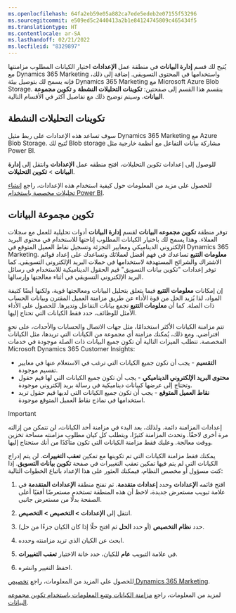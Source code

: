 ```yaml
---
ms.openlocfilehash: 64fa2eb59e05a882ca7ede5edeb2e07155f53296
ms.sourcegitcommit: e509ed5c2440413a2b1e84124745809c465434f5
ms.translationtype: HT
ms.contentlocale: ar-SA
ms.lasthandoff: 02/21/2022
ms.locfileid: "8329897"
---
```

يُتيح لك قسم **إدارة البيانات** في منطقة عمل **الإعدادات** اختيار الكيانات المطلوب مزامنتها مع Dynamics 365 Marketing واستخدامها في المحتوى التسويقي. إضافة إلى ذلك، فإنه يسمح لك بتوصيل بيئة Dynamics 365 Marketing مع Microsoft Azure Blob Storage. ينقسم هذا القسم إلى صفحتين: **تكوينات التحليلات النشطة** و **تكوين مجموعة البيانات**، وسيتم توضيح ذلك مع تفاصيل أكثر في الأقسام التالية.

## <a name="active-analytics-configurations"></a>تكوينات التحليلات النشطة 

سوف تساعد هذه الإعدادات على ربط مثيل Dynamics 365 Marketing مع Azure Blob Storage. تُتيح لك Blob storage مشاركة بيانات التفاعل مع أنظمة خارجية مثل Power BI.

للوصول إلى إعدادات تكوين التحليلات، افتح منطقه عمل **الإعدادات** وانتقل إلى **إدارة البيانات** > **تكوين التحليلات**. 

للحصول على مزيد من المعلومات حول كيفية استخدام هذه الإعدادات، راجع [إنشاء تحليلات مخصصة باستخدام Power BI](/dynamics365/marketing/custom-analytics?azure-portal=true).

## <a name="dataset-configuration"></a>تكوين مجموعة البيانات

توفر منطقة **تكوين مجموعه البيانات** لقسم **إدارة البيانات** أدوات تحليلية للعمل مع سجلات العملاء. وهذا يسمح لك باختيار الكيانات المطلوب إتاحتها للاستخدام في محتوى البريد الإلكتروني الديناميكي ومعايير التجزئة وتسجيل نقاط العميل المتوقع في Dynamics 365 Marketing.
**معلومات التتبع** تساعدك في فهم أفضل لعملائك وتساعدك على إعداد قوائم الاشتراك والشرائح المستهدفة لاستخدامها في حملات البريد الإلكتروني التسويقي. كما توفر إعدادات "تكوين بيانات التسويق" قيم الحقول الديناميكية للاستخدام في رسائل البريد الإلكتروني التسويقي في أثناء معالجتها وإرسالها.

إن إمكانات **معلومات التتبع** فيما يتعلق بتحليل البيانات ومعالجتها قوية، ولكنها أيضًا كثيفة المواد، لذا يُزيد الحل من قوة الأداء عن طريق مزامنة العميل المقترن وبيانات الحساب ذات الصلة.
كما أن **معلومات التتبع** تجمع بيانات التفاعل وتديرها.
للحصول على الأداء الأمثل للوظائف، حدد فقط الكيانات التي تحتاج إليها.  

تتم مزامنة الكيانات الأكثر استخدامًا، مثل جهات الاتصال والحسابات والأحداث، على نحوٍ افتراضي. ومع ذلك، يُمكنك مزامنة أي مجموعة من الكيانات التي تريدها، مثل الكيانات المخصصة. تتطلب الميزات التالية أن تكون جميع البيانات ذات الصلة موجودة في خدمات Microsoft Dynamics 365 Customer Insights:

-   **التقسيم** - يجب أن تكون جميع الكيانات التي ترغب في الاستعلام عنها في معايير تقسيم موجودة.
-   **محتوى البريد الإلكتروني الديناميكي** - يجب أن تكون جميع الكيانات التي لها قيم حقول وتحتاج إلى عرضها كبيانات ديناميكية في رسالة بريد إلكتروني موجودة.
-   **نقاط العميل المتوقع** - يجب أن تكون جميع الكيانات التي لديها قيم حقول تريد استخدامها في نماذج نقاط العميل المتوقع موجودة.

> [!IMPORTANT]
> إعدادات المزامنة دائمة. ولذلك، بعد البدء في مزامنة أحد الكيانات، لن تتمكن من إزالته مرة أخرى لاحقًا. وتحدث المزامنة كثيرًا، ويتطلب كل كيان مطلوب مزامنته مساحة تخزين ووقت معالجة. وعليك فقط مزامنة الكيانات التي تكون متأكدًا من أنك ستحتاج إليها.

يمكنك فقط مزامنة الكيانات التي تم تكوينها مع تمكين **تعقب التغييرات**. لن يتم إدراج الكيانات التي لم يتم فيها تمكين تعقب التغييرات في صفحة **‏‫تكوين بيانات التسويق‬**. إذا كنت مسؤول أو مخصص النظام، فيمكنك العثور على هذا الإعداد باتباع الخطوات التالية:

1.  افتح قائمه **الإعدادات** وحدد **إعدادات متقدمة**. ثم تفتح منطقة **الإعدادات المتقدمة** في علامة تبويب مستعرض جديدة، لاحظ أن هذه المنطقة تستخدم مستعرضًا أفقيًا أعلى الصفحة بدلًا من مستعرض جانبي.

1.  انتقل إلى **الإعدادات > التخصيص > التخصيص**.

1.  حدد **نظام التخصيص** (أو حدد **الحل** ثم افتح حلًا إذا كان الكيان جزءًا من حل).

1.  ابحث عن الكيان الذي تريد مزامنته وحدده.

1.  في علامة التبويب **عام** للكيان، حدد خانة الاختيار **تعقب التغييرات‬**.

1.  احفظ التغيير وانشره.

للحصول على المزيد من المعلومات، راجع [تخصيص Dynamics 365 Marketing](/dynamics365/marketing/customize?azure-portal=true).

لمزيد من المعلومات، راجع [مزامنة الكيانات وتتبع المعلومات باستخدام تكوين مجموعه البيانات](/dynamics365/marketing/mkt-settings-sync?azure-portal=true).
